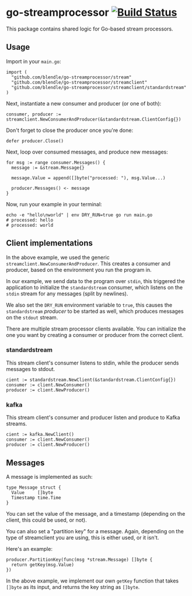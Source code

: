 # go-streamprocessor [![Build Status](https://ci.blendle.io/buildStatus/icon?job=blendle/go-streamprocessor/master)](https://ci.blendle.io/job/blendle/job/go-streamprocessor/job/master/)

This package contains shared logic for Go-based stream processors.

## Usage

Import in your `main.go`:

```golang
import (
  "github.com/blendle/go-streamprocessor/stream"
  "github.com/blendle/go-streamprocessor/streamclient"
  "github.com/blendle/go-streamprocessor/streamclient/standardstream"
)
```

Next, instantiate a new consumer and producer (or one of both):

```golang
consumer, producer := streamclient.NewConsumerAndProducer(&standardstream.ClientConfig{})
```

Don't forget to close the producer once you're done:

```golang
defer producer.Close()
```

Next, loop over consumed messages, and produce new messages:

```golang
for msg := range consumer.Messages() {
  message := &stream.Message{}

  message.Value = append([]byte("processed: "), msg.Value...)

  producer.Messages() <- message
}
```

Now, run your example in your terminal:

```shell
echo -e "hello\nworld" | env DRY_RUN=true go run main.go
# processed: hello
# processed: world
```

## Client implementations

In the above example, we used the generic `streamclient.NewConsumerAndProducer`.
This creates a consumer and producer, based on the environment you run the
program in.

In our example, we send data to the program over `stdin`, this triggered the
application to initialize the `standardstream` consumer, which listens on the
`stdin` stream for any messages (split by newlines).

We also set the `DRY_RUN` environment variable to `true`, this causes the
`standardstream` _producer_ to be started as well, which produces messages on
the `stdout` stream.

There are multiple stream processor clients available. You can initialize the
one you want by creating a consumer or producer from the correct client.

### standardstream

This stream client's consumer listens to stdin, while the producer sends
messages to stdout.

```golang
cient := standardstream.NewClient(&standardstream.ClientConfig{})
consumer := client.NewConsumer()
producer := client.NewProducer()
```

### kafka

This stream client's consumer and producer listen and produce to Kafka streams.

```golang
cient := kafka.NewClient()
consumer := client.NewConsumer()
producer := client.NewProducer()
```

## Messages

A message is implemented as such:

```golang
type Message struct {
  Value     []byte
  Timestamp time.Time
}
```

You can set the value of the message, and a timestamp (depending on the client,
this could be used, or not).

You can also set a "partition key" for a message. Again, depending on the type
of streamclient you are using, this is either used, or it isn't.

Here's an example:

```golang
producer.PartitionKey(func(msg *stream.Message) []byte {
  return getKey(msg.Value)
})
```

In the above example, we implement our own `getKey` function that takes `[]byte`
as its input, and returns the key string as `[]byte`.

